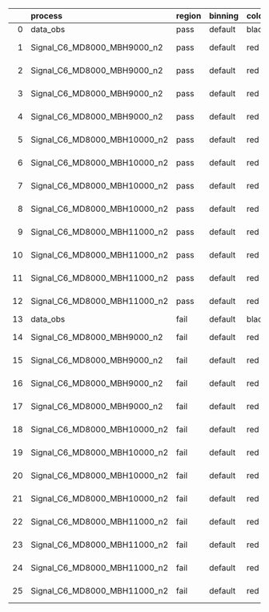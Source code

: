 |    | process                      | region   | binning   | color   | process_type   |   scale | variation   | source_filename                                                       | source_histname    | alias                        | title     |   combine_idx |     lnN |   shapes | syst_type   | direction   | variation_alias   |
|---:|:-----------------------------|:---------|:----------|:--------|:---------------|--------:|:------------|:----------------------------------------------------------------------|:-------------------|:-----------------------------|:----------|--------------:|--------:|---------:|:------------|:------------|:------------------|
|  0 | data_obs                     | pass     | default   | black   | DATA           |       1 | nominal     | ./histograms_for_2DAlphabet_v18//BH_Data.root                         | hpass              | Data                         | Data      |           nan | nan     |      nan | nan         | nan         | nan               |
|  1 | Signal_C6_MD8000_MBH9000_n2  | pass     | default   | red     | SIGNAL         |       1 | lumi        | ./histograms_for_2DAlphabet_v18//BH_Signal_C6_MD8000_MBH9000_n2.root  | hpass              | Signal_C6_MD8000_MBH9000_n2  | BH signal |           nan |   1.016 |      nan | lnN         | nan         | nan               |
|  2 | Signal_C6_MD8000_MBH9000_n2  | pass     | default   | red     | SIGNAL         |       1 | SVM         | ./histograms_for_2DAlphabet_v18//BH_Signal_C6_MD8000_MBH9000_n2.root  | hpass_SVMsyst_up   | Signal_C6_MD8000_MBH9000_n2  | BH signal |           nan | nan     |        1 | shapes      | Up          | SVMsyst           |
|  3 | Signal_C6_MD8000_MBH9000_n2  | pass     | default   | red     | SIGNAL         |       1 | SVM         | ./histograms_for_2DAlphabet_v18//BH_Signal_C6_MD8000_MBH9000_n2.root  | hpass_SVMsyst_down | Signal_C6_MD8000_MBH9000_n2  | BH signal |           nan | nan     |        1 | shapes      | Down        | SVMsyst           |
|  4 | Signal_C6_MD8000_MBH9000_n2  | pass     | default   | red     | SIGNAL         |       1 | nominal     | ./histograms_for_2DAlphabet_v18//BH_Signal_C6_MD8000_MBH9000_n2.root  | hpass              | Signal_C6_MD8000_MBH9000_n2  | BH signal |           nan | nan     |      nan | nan         | nan         | nan               |
|  5 | Signal_C6_MD8000_MBH10000_n2 | pass     | default   | red     | SIGNAL         |       1 | lumi        | ./histograms_for_2DAlphabet_v18//BH_Signal_C6_MD8000_MBH10000_n2.root | hpass              | Signal_C6_MD8000_MBH10000_n2 | BH signal |           nan |   1.016 |      nan | lnN         | nan         | nan               |
|  6 | Signal_C6_MD8000_MBH10000_n2 | pass     | default   | red     | SIGNAL         |       1 | SVM         | ./histograms_for_2DAlphabet_v18//BH_Signal_C6_MD8000_MBH10000_n2.root | hpass_SVMsyst_up   | Signal_C6_MD8000_MBH10000_n2 | BH signal |           nan | nan     |        1 | shapes      | Up          | SVMsyst           |
|  7 | Signal_C6_MD8000_MBH10000_n2 | pass     | default   | red     | SIGNAL         |       1 | SVM         | ./histograms_for_2DAlphabet_v18//BH_Signal_C6_MD8000_MBH10000_n2.root | hpass_SVMsyst_down | Signal_C6_MD8000_MBH10000_n2 | BH signal |           nan | nan     |        1 | shapes      | Down        | SVMsyst           |
|  8 | Signal_C6_MD8000_MBH10000_n2 | pass     | default   | red     | SIGNAL         |       1 | nominal     | ./histograms_for_2DAlphabet_v18//BH_Signal_C6_MD8000_MBH10000_n2.root | hpass              | Signal_C6_MD8000_MBH10000_n2 | BH signal |           nan | nan     |      nan | nan         | nan         | nan               |
|  9 | Signal_C6_MD8000_MBH11000_n2 | pass     | default   | red     | SIGNAL         |       1 | lumi        | ./histograms_for_2DAlphabet_v18//BH_Signal_C6_MD8000_MBH11000_n2.root | hpass              | Signal_C6_MD8000_MBH11000_n2 | BH signal |           nan |   1.016 |      nan | lnN         | nan         | nan               |
| 10 | Signal_C6_MD8000_MBH11000_n2 | pass     | default   | red     | SIGNAL         |       1 | SVM         | ./histograms_for_2DAlphabet_v18//BH_Signal_C6_MD8000_MBH11000_n2.root | hpass_SVMsyst_up   | Signal_C6_MD8000_MBH11000_n2 | BH signal |           nan | nan     |        1 | shapes      | Up          | SVMsyst           |
| 11 | Signal_C6_MD8000_MBH11000_n2 | pass     | default   | red     | SIGNAL         |       1 | SVM         | ./histograms_for_2DAlphabet_v18//BH_Signal_C6_MD8000_MBH11000_n2.root | hpass_SVMsyst_down | Signal_C6_MD8000_MBH11000_n2 | BH signal |           nan | nan     |        1 | shapes      | Down        | SVMsyst           |
| 12 | Signal_C6_MD8000_MBH11000_n2 | pass     | default   | red     | SIGNAL         |       1 | nominal     | ./histograms_for_2DAlphabet_v18//BH_Signal_C6_MD8000_MBH11000_n2.root | hpass              | Signal_C6_MD8000_MBH11000_n2 | BH signal |           nan | nan     |      nan | nan         | nan         | nan               |
| 13 | data_obs                     | fail     | default   | black   | DATA           |       1 | nominal     | ./histograms_for_2DAlphabet_v18//BH_Data.root                         | hfail              | Data                         | Data      |           nan | nan     |      nan | nan         | nan         | nan               |
| 14 | Signal_C6_MD8000_MBH9000_n2  | fail     | default   | red     | SIGNAL         |       1 | lumi        | ./histograms_for_2DAlphabet_v18//BH_Signal_C6_MD8000_MBH9000_n2.root  | hfail              | Signal_C6_MD8000_MBH9000_n2  | BH signal |           nan |   1.016 |      nan | lnN         | nan         | nan               |
| 15 | Signal_C6_MD8000_MBH9000_n2  | fail     | default   | red     | SIGNAL         |       1 | SVM         | ./histograms_for_2DAlphabet_v18//BH_Signal_C6_MD8000_MBH9000_n2.root  | hfail_SVMsyst_up   | Signal_C6_MD8000_MBH9000_n2  | BH signal |           nan | nan     |        1 | shapes      | Up          | SVMsyst           |
| 16 | Signal_C6_MD8000_MBH9000_n2  | fail     | default   | red     | SIGNAL         |       1 | SVM         | ./histograms_for_2DAlphabet_v18//BH_Signal_C6_MD8000_MBH9000_n2.root  | hfail_SVMsyst_down | Signal_C6_MD8000_MBH9000_n2  | BH signal |           nan | nan     |        1 | shapes      | Down        | SVMsyst           |
| 17 | Signal_C6_MD8000_MBH9000_n2  | fail     | default   | red     | SIGNAL         |       1 | nominal     | ./histograms_for_2DAlphabet_v18//BH_Signal_C6_MD8000_MBH9000_n2.root  | hfail              | Signal_C6_MD8000_MBH9000_n2  | BH signal |           nan | nan     |      nan | nan         | nan         | nan               |
| 18 | Signal_C6_MD8000_MBH10000_n2 | fail     | default   | red     | SIGNAL         |       1 | lumi        | ./histograms_for_2DAlphabet_v18//BH_Signal_C6_MD8000_MBH10000_n2.root | hfail              | Signal_C6_MD8000_MBH10000_n2 | BH signal |           nan |   1.016 |      nan | lnN         | nan         | nan               |
| 19 | Signal_C6_MD8000_MBH10000_n2 | fail     | default   | red     | SIGNAL         |       1 | SVM         | ./histograms_for_2DAlphabet_v18//BH_Signal_C6_MD8000_MBH10000_n2.root | hfail_SVMsyst_up   | Signal_C6_MD8000_MBH10000_n2 | BH signal |           nan | nan     |        1 | shapes      | Up          | SVMsyst           |
| 20 | Signal_C6_MD8000_MBH10000_n2 | fail     | default   | red     | SIGNAL         |       1 | SVM         | ./histograms_for_2DAlphabet_v18//BH_Signal_C6_MD8000_MBH10000_n2.root | hfail_SVMsyst_down | Signal_C6_MD8000_MBH10000_n2 | BH signal |           nan | nan     |        1 | shapes      | Down        | SVMsyst           |
| 21 | Signal_C6_MD8000_MBH10000_n2 | fail     | default   | red     | SIGNAL         |       1 | nominal     | ./histograms_for_2DAlphabet_v18//BH_Signal_C6_MD8000_MBH10000_n2.root | hfail              | Signal_C6_MD8000_MBH10000_n2 | BH signal |           nan | nan     |      nan | nan         | nan         | nan               |
| 22 | Signal_C6_MD8000_MBH11000_n2 | fail     | default   | red     | SIGNAL         |       1 | lumi        | ./histograms_for_2DAlphabet_v18//BH_Signal_C6_MD8000_MBH11000_n2.root | hfail              | Signal_C6_MD8000_MBH11000_n2 | BH signal |           nan |   1.016 |      nan | lnN         | nan         | nan               |
| 23 | Signal_C6_MD8000_MBH11000_n2 | fail     | default   | red     | SIGNAL         |       1 | SVM         | ./histograms_for_2DAlphabet_v18//BH_Signal_C6_MD8000_MBH11000_n2.root | hfail_SVMsyst_up   | Signal_C6_MD8000_MBH11000_n2 | BH signal |           nan | nan     |        1 | shapes      | Up          | SVMsyst           |
| 24 | Signal_C6_MD8000_MBH11000_n2 | fail     | default   | red     | SIGNAL         |       1 | SVM         | ./histograms_for_2DAlphabet_v18//BH_Signal_C6_MD8000_MBH11000_n2.root | hfail_SVMsyst_down | Signal_C6_MD8000_MBH11000_n2 | BH signal |           nan | nan     |        1 | shapes      | Down        | SVMsyst           |
| 25 | Signal_C6_MD8000_MBH11000_n2 | fail     | default   | red     | SIGNAL         |       1 | nominal     | ./histograms_for_2DAlphabet_v18//BH_Signal_C6_MD8000_MBH11000_n2.root | hfail              | Signal_C6_MD8000_MBH11000_n2 | BH signal |           nan | nan     |      nan | nan         | nan         | nan               |